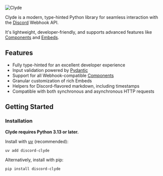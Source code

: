 ![Clyde](img/readme_banner.png)

Clyde is a modern, type-hinted Python library for seamless interaction with the [Discord](https://discord.com/) Webhook API.

It's lightweight, developer-friendly, and supports advanced features like [Components](https://discord.com/developers/docs/components/overview) and [Embeds](https://discord.com/developers/docs/resources/message#embed-object).

## Features

-   Fully type-hinted for an excellent developer experience
-   Input validation powered by [Pydantic](https://github.com/pydantic/pydantic)
-   Support for all Webhook-compatible [Components](https://discord.com/developers/docs/components/overview)
-   Granular customization of rich Embeds
-   Helpers for Discord-flavored markdown, including timestamps
-   Compatible with both synchronous and asynchronous HTTP requests

## Getting Started

### Installation

**Clyde requires Python 3.13 or later.**

Install with [uv](https://github.com/astral-sh/uv) (recommended):

```
uv add discord-clyde
```

Alternatively, install with pip:

```
pip install discord-clyde
```

